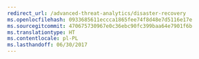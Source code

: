 ```yaml
---
redirect_url: /advanced-threat-analytics/disaster-recovery
ms.openlocfilehash: 0933685611eccca1865fee74f8d48e7d5116e17e
ms.sourcegitcommit: 470675730967e0c36ebc90fc399baa64e7901f6b
ms.translationtype: HT
ms.contentlocale: pl-PL
ms.lasthandoff: 06/30/2017
---
```

